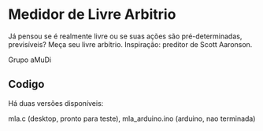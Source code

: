 # Medidor de Livre Arbitrio

Já pensou se é realmente livre ou se suas ações são pré-determinadas, previsíveis?
Meça seu livre arbítrio. Inspiração: preditor de Scott Aaronson.

Grupo aMuDi

## Codigo

Há duas versões disponíveis: 

mla.c (desktop, pronto para teste), 
mla_arduino.ino (arduino, nao terminada)
